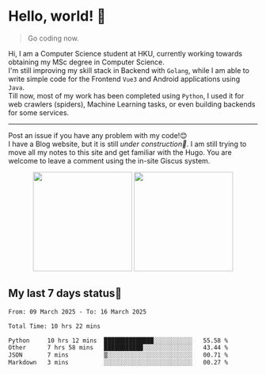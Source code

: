 # Hello, world! 🥰
> Go coding now.
  
Hi, I am a Computer Science student at HKU, currently working towards obtaining my MSc degree in Computer Science.  
I'm still improving my skill stack in Backend with `Golang`, while I am able to write simple code for the Frontend `Vue3` and Android applications using `Java`.  
Till now, most of my work has been completed using `Python`, I used it for web crawlers (spiders), Machine Learning tasks, or even building backends for some services.

-------
Post an issue if you have any problem with my code!😊  
I have a Blog website, but it is still *under construction🚧*. I am still trying to move all my notes to this site and get familiar with the Hugo. You are welcome to leave a comment using the in-site Giscus system.  


<div align="center">
<div><img src="https://github-readme-stats.vercel.app/api?username=Xrondev&count_private=true" height="200px"/> <img src="https://github-readme-stats.vercel.app/api/top-langs/?username=Xrondev" height="200px"/></div>
</div>
<div align="center"></div>  

## My last 7 days status🧐

<!--START_SECTION:waka-->

```txt
From: 09 March 2025 - To: 16 March 2025

Total Time: 10 hrs 22 mins

Python     10 hrs 12 mins  ██████████████░░░░░░░░░░░   55.58 %
Other      7 hrs 58 mins   ███████████░░░░░░░░░░░░░░   43.44 %
JSON       7 mins          ▒░░░░░░░░░░░░░░░░░░░░░░░░   00.71 %
Markdown   3 mins          ░░░░░░░░░░░░░░░░░░░░░░░░░   00.27 %
```

<!--END_SECTION:waka-->

